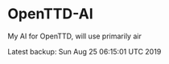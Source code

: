 # OpenTTD-AI
My AI for OpenTTD, will use primarily air

Latest backup: Sun Aug 25 06:15:01 UTC 2019
